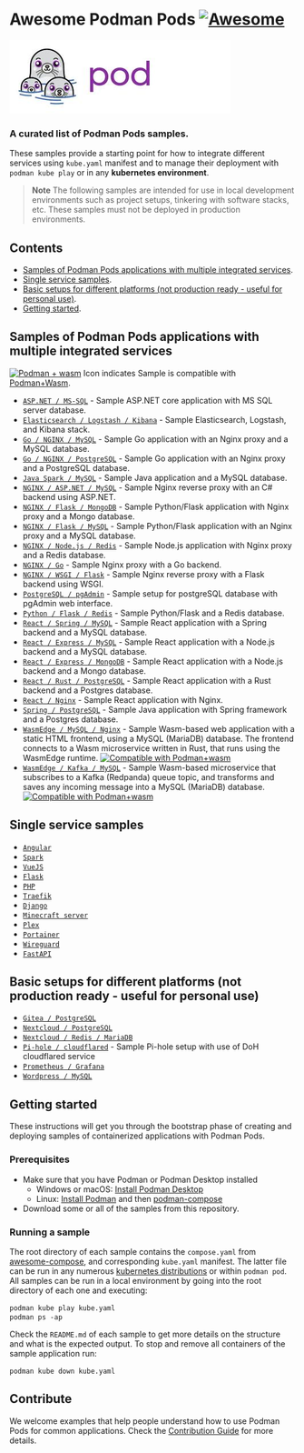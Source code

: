 # Awesome Podman Pods [![Awesome](https://awesome.re/badge.svg)](https://awesome.re)

![logo](awesome-pods.jpg)

### A curated list of Podman Pods samples.

These samples provide a starting point for how to integrate different services using `kube.yaml` manifest and to manage their deployment with `podman kube play` or in any **kubernetes environment**.

> **Note**
> The following samples are intended for use in local development environments such as project setups, tinkering with software stacks, etc. These samples must not be deployed in production environments.

<!--lint disable awesome-toc-->
## Contents

- [Samples of Podman Pods applications with multiple integrated services](#samples-of-podman-pods-applications-with-multiple-integrated-services).
- [Single service samples](#single-service-samples).
- [Basic setups for different platforms (not production ready - useful for personal use)](#basic-setups-for-different-platforms-not-production-ready---useful-for-personal-use).
- [Getting started](#getting-started).

## Samples of Podman Pods applications with multiple integrated services

<a href="https://developers.redhat.com/articles/2023/12/06/unlock-webassembly-workloads-podman-macos-and-windows#"><img src="icon_wasm.svg" alt="Podman + wasm" height="30" align="top"/></a> Icon indicates Sample is compatible with [Podman+Wasm](https://developers.redhat.com/articles/2023/12/06/unlock-webassembly-workloads-podman-macos-and-windows#).

- [`ASP.NET / MS-SQL`](aspnet-mssql) - Sample ASP.NET core application
with MS SQL server database.
- [`Elasticsearch / Logstash / Kibana`](elasticsearch-logstash-kibana) - Sample Elasticsearch, Logstash, and Kibana stack.
- [`Go / NGINX / MySQL`](nginx-golang-mysql) - Sample Go application
with an Nginx proxy and a MySQL database.
- [`Go / NGINX / PostgreSQL`](nginx-golang-postgres) - Sample Go
application with an Nginx proxy and a PostgreSQL database.
- [`Java Spark / MySQL`](sparkjava-mysql) - Sample Java application and
a MySQL database.
- [`NGINX / ASP.NET / MySQL`](nginx-aspnet-mysql) - Sample Nginx reverse proxy with an C# backend using ASP.NET.
- [`NGINX / Flask / MongoDB`](nginx-flask-mongo) - Sample Python/Flask
application with Nginx proxy and a Mongo database.
- [`NGINX / Flask / MySQL`](nginx-flask-mysql) - Sample Python/Flask application with an Nginx proxy and a MySQL database.
- [`NGINX / Node.js / Redis`](nginx-nodejs-redis) - Sample Node.js application with Nginx proxy and a Redis database.
- [`NGINX / Go`](nginx-golang) - Sample Nginx proxy with a Go backend.
- [`NGINX / WSGI / Flask`](nginx-wsgi-flask) - Sample Nginx reverse proxy with a Flask backend using WSGI.
- [`PostgreSQL / pgAdmin`](postgresql-pgadmin) - Sample setup for postgreSQL database with pgAdmin web interface.
- [`Python / Flask / Redis`](flask-redis) - Sample Python/Flask and a Redis database.
- [`React / Spring / MySQL`](react-java-mysql) - Sample React
application with a Spring backend and a MySQL database.
- [`React / Express / MySQL`](react-express-mysql) - Sample React
application with a Node.js backend and a MySQL database.
- [`React / Express / MongoDB`](react-express-mongodb) - Sample React
application with a Node.js backend and a Mongo database.
- [`React / Rust / PostgreSQL`](react-rust-postgres) - Sample React
application with a Rust backend and a Postgres database.
- [`React / Nginx`](react-nginx) - Sample React application with Nginx.
- [`Spring / PostgreSQL`](spring-postgres) - Sample Java application
with Spring framework and a Postgres database.
- [`WasmEdge / MySQL / Nginx`](wasmedge-mysql-nginx) - Sample Wasm-based web application with a static HTML frontend, using a MySQL (MariaDB) database. The frontend connects to a Wasm microservice written in Rust, that runs using the WasmEdge runtime.&nbsp;<a href="wasmedge-mysql-nginx"><img src="icon_wasm.svg" alt="Compatible with Podman+wasm" height="30" align="top"/></a>
- [`WasmEdge / Kafka / MySQL`](wasmedge-kafka-mysql) - Sample Wasm-based microservice that subscribes to a Kafka (Redpanda) queue topic, and transforms and saves any incoming message into a MySQL (MariaDB) database.&nbsp;<a href="wasmedge-kafka-mysql"><img src="icon_wasm.svg" alt="Compatible with Podman+wasm" height="30" align="top"/></a>

## Single service samples

- [`Angular`](angular)
- [`Spark`](sparkjava)
- [`VueJS`](vuejs)
- [`Flask`](flask)
- [`PHP`](apache-php)
- [`Traefik`](traefik-golang)
- [`Django`](django)
- [`Minecraft server`](minecraft)
- [`Plex`](plex)
- [`Portainer`](portainer)
- [`Wireguard`](wireguard)
- [`FastAPI`](fastapi)

## Basic setups for different platforms (not production ready - useful for personal use)

- [`Gitea / PostgreSQL`](gitea-postgres)
- [`Nextcloud / PostgreSQL`](nextcloud-postgres)
- [`Nextcloud / Redis / MariaDB`](nextcloud-redis-mariadb)
- [`Pi-hole / cloudflared`](pihole-cloudflared-DoH) - Sample Pi-hole setup with use of DoH cloudflared service
- [`Prometheus / Grafana`](prometheus-grafana)
- [`Wordpress / MySQL`](wordpress-mysql)

<!--lint disable awesome-toc-->

## Getting started

These instructions will get you through the bootstrap phase of creating and
deploying samples of containerized applications with Podman Pods.

### Prerequisites

- Make sure that you have Podman or Podman Desktop installed
  - Windows or macOS:
    [Install Podman Desktop](https://podman-desktop.io/)
  - Linux: [Install Podman](https://podman.io/) and then
    [podman-compose](https://github.com/containers/podman-compose)
- Download some or all of the samples from this repository.

### Running a sample

The root directory of each sample contains the `compose.yaml` from [awesome-compose](https://github.com/docker/awesome-compose), and corresponding `kube.yaml` manifest. The latter file can be run in any numerous [kubernetes distributions](https://www.cncf.io/training/certification/software-conformance/) or within `podman pod`. All samples can be run in
a local environment by going into the root directory of each one and executing:

```console
podman kube play kube.yaml
podman ps -ap
```

Check the `README.md` of each sample to get more details on the structure and
what is the expected output.
To stop and remove all containers of the sample application run:

```console
podman kube down kube.yaml
```

## Contribute

We welcome examples that help people understand how to use Podman Pods for
common applications. Check the [Contribution Guide](CONTRIBUTING.md) for more details. 

<!--lint disable awesome-toc-->

